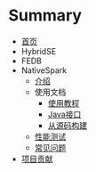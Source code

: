 # Summary

* [首页](README.md)
* HybridSE
* FEDB
* NativeSpark
  * [介绍](nativespark/introduction/README.md)
  * 使用文档
    * [使用教程](nativespark/usage/usage.md)
    * [Java接口](nativespark/usage/java_api.md)
    * [从源码构建](nativespark/usage/build_from_scratch.md)
  * [性能测试](nativespark/benchmark/README.md)
  * [常见问题](nativespark/faq.md)
* [项目贡献](contribution/README.md)
